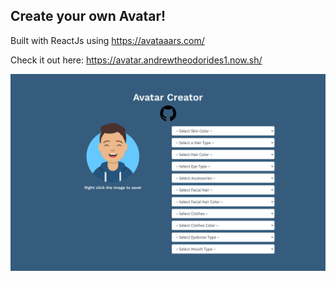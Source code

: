 ## Create your own Avatar! 
Built with ReactJs using https://avataaars.com/


Check it out here: https://avatar.andrewtheodorides1.now.sh/ 

![alt text](https://github.com/AndrewTheo/avatar/blob/master/src/avatar.png?raw=true "Avatar")


